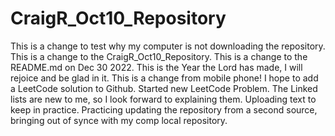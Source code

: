 # CraigR_Oct10_Repository

This is a change to test why my computer is not downloading the repository.
This is a change to the CraigR_Oct10_Repository.
This is a change to the README.md on Dec 30 2022.
This is the Year the Lord has made, I will rejoice and be glad in it.
This is a change from mobile phone!
I hope to add a LeetCode solution to Github. Started new LeetCode Problem.
The Linked lists are new to me, so I look forward to explaining them.
Uploading text to keep in practice. 
Practicing updating the repository from a second source, 
bringing out of synce with my comp local repository.

